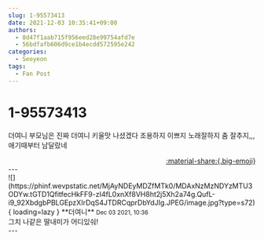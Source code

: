 ```yaml
---
slug: 1-95573413
date: 2021-12-03 10:35:41+09:00
authors:
  - 8d47f1aab715f956eed28e99754afd7e
  - 56bdfafb606d9ce1b4ecdd572595e242
categories:
  - Seoyeon
tags:
  - Fan Post
---
```


# 1-95573413

<div class="post-container" markdown="1">
<div class="content-container md-sidebar__scrollwrap" markdown="1">

더여니 부모님은 진짜 더여니 키울맛 나셨겠다 조용하지 이쁘지 노래잘하지 춤 잘추지,,, 애기때부터 남달랐네

</div>
</div>

<div style="text-align: right;" markdown="1">
<a href="https://weverse.io/fromis9/fanpost/1-95573413" style="text-align: right;">:material-share:{.big-emoji}</a>
</div>
---

<div class="comments-container md-sidebar__scrollwrap" markdown="1">
<div class="comment" markdown="1">
<div class='id-container' markdown="1">
![](https://phinf.wevpstatic.net/MjAyNDEyMDZfMTk0/MDAxNzMzNDYzMTU3ODYw.tGTD1QfitfecHkFF9-zI4fL0xnXf8VH8ht2j5Xh2a74g.QufL-i9_92XbdgbPBLGEpzXIrDqS4JTDRCqprDbYdJIg.JPEG/image.jpg?type=s72){ loading=lazy }
**<span class="artist">더여니</span>** <small>Dec 03 2021, 10:36</small><br>
</div>
<div class='comment-body' markdown="1">
그치 나같은 딸내미가 어디있숴!
</div>
</div>
</div>
---
